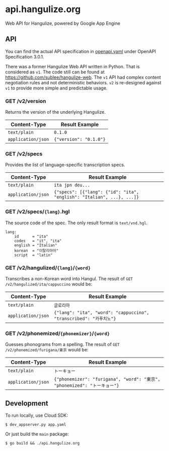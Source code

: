 # api.hangulize.org

Web API for Hangulize, powered by Google App Engine

## API

You can find the actual API specification in [openapi.yaml](openapi.yaml) under
OpenAPI Specification 3.0.1.

There was a former Hangulize Web API written in Python. That is considered as
`v1`. The code still can be found at https://github.com/sublee/hangulize-web.
The `v1` API had complex content negotiation rules and not deterministic
behaviors. `v2` is re-designed against `v1` to provide more simple and
predictable usage.

### GET /v2/version

Returns the version of the underlying Hangulize.

| Content-Type       | Result Example  |
| ------------------ | --------------- |
| `text/plain`       | `0.1.0`         |
| `application/json` | `{"version": "0.1.0"}` |

### GET /v2/specs

Provides the list of language-specific transcription specs.

| Content-Type       | Result Example |
| ------------------ | -------------- |
| `text/plain`       | `ita jpn deu...` |
| `application/json` | `{"specs": [{"lang": {"id": "ita", "english": "Italian", ...}, ...]}` |

### GET /v2/specs/`{lang}`.hgl

The source code of the spec.
The only result format is `text/vnd.hgl`.

```hgl
lang:
    id      = "ita"
    codes   = "it", "ita"
    english = "Italian"
    korean  = "이탈리아어"
    script  = "latin"
```

### GET /v2/hangulized/`{lang}`/`{word}`

Transcribes a non-Korean word into Hangul.
The result of `GET /v2/hangulized/ita/cappuccino` would be:

| Content-Type       | Result Example |
| ------------------ | -------------- |
| `text/plain`       | `글로리아`      |
| `application/json` | `{"lang": "ita", "word": "cappuccino", "transcribed": "카푸치노"}` |

### GET /v2/phonemized/`{phonemizer}`/`{word}`

Guesses phonograms from a spelling.
The result of `GET /v2/phonemized/furigana/東京` would be:

| Content-Type       | Result Example |
| ------------------ | -------------- |
| `text/plain`       | `トーキョー`      |
| `application/json` | `{"phonemizer": "furigana", "word": "東京", "phonemized": "トーキョー"}` |

## Development

To run locally, use Cloud SDK:

```console
$ dev_appserver.py app.yaml
```

Or just build the `main` package:

```console
$ go build && ./api.hangulize.org
```
